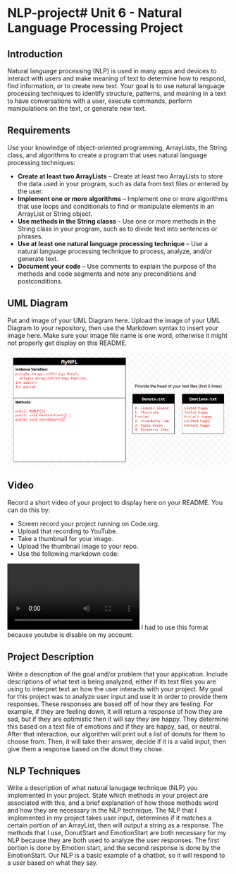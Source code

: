 # NLP-project# Unit 6 - Natural Language Processing Project

## Introduction

Natural language processing (NLP) is used in many apps and devices to interact with users and make meaning of text to determine how to respond, find information, or to create new text. Your goal is to use natural language processing techniques to identify structure, patterns, and meaning in a text to have conversations with a user, execute commands, perform manipulations on the text, or generate new text.

## Requirements

Use your knowledge of object-oriented programming, ArrayLists, the String class, and algorithms to create a program that uses natural language processing techniques:

- **Create at least two ArrayLists** – Create at least two ArrayLists to store the data used in your program, such as data from text files or entered by the user.
- **Implement one or more algorithms** – Implement one or more algorithms that use loops and conditionals to find or manipulate elements in an ArrayList or String object.
- **Use methods in the String classs** - Use one or more methods in the String class in your program, such as to divide text into sentences or phrases.
- **Use at least one natural language processing technique** – Use a natural language processing technique to process, analyze, and/or generate text.
- **Document your code** – Use comments to explain the purpose of the methods and code segments and note any preconditions and postconditions.

## UML Diagram

Put and image of your UML Diagram here. Upload the image of your UML Diagram to your repository, then use the Markdown syntax to insert your image here. Make sure your image file name is one word, otherwise it might not properly get display on this README.

![alt text](image.png)

## Video

Record a short video of your project to display here on your README. You can do this by:

- Screen record your project running on Code.org.
- Upload that recording to YouTube.
- Take a thumbnail for your image.
- Upload the thumbnail image to your repo.
- Use the following markdown code:

<video controls src="20250305-1751-57.1620485.mp4" title="Title"></video>
I had to use this format because youtube is disable on my account.

## Project Description

Write a description of the goal and/or problem that your application. Include descriptions of what text is being analyzed, either if its text files you are using to interpret text an how the user interacts with your project.
My goal for this project was to analyze user input and use it in order to provide them responses. These responses are based off of how they are feeling. For example, if they are feeling down, it will return a response of how they are sad, but if they are optimistic then it will say they are happy. They determine this based on a text file of emotions and if they are happy, sad, or neutral. After that interaction, our algorithm will print out a list of donuts for them to choose from. Then, it will take their answer, decide if it is a valid input, then give them a response based on the donut they chose.

## NLP Techniques

Write a description of what natural lanugage technique (NLP) you implemented in your project. State which methods in your project are associated with this, and a brief explanation of how those methods word and how they are necessary in the NLP technique. 
The NLP that I implemented in my project takes user input, determines if it matches a certain portion of an ArrayList, then will output a string as a response. The methods that I use, DonutStart and EmotionStart are both necessary for my NLP because they are both used to analyze the user responses. The first portion is done by Emotion start, and the second response is done by the EmotionStart. Our NLP is a basic example of a chatbot, so it will respond to a user based on what they say.